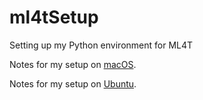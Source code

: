 # ml4tSetup
Setting up my Python environment for ML4T 

Notes for my setup on [macOS](macOSvirtualenv.md).

Notes for my setup on [Ubuntu](Ubuntu.md).
